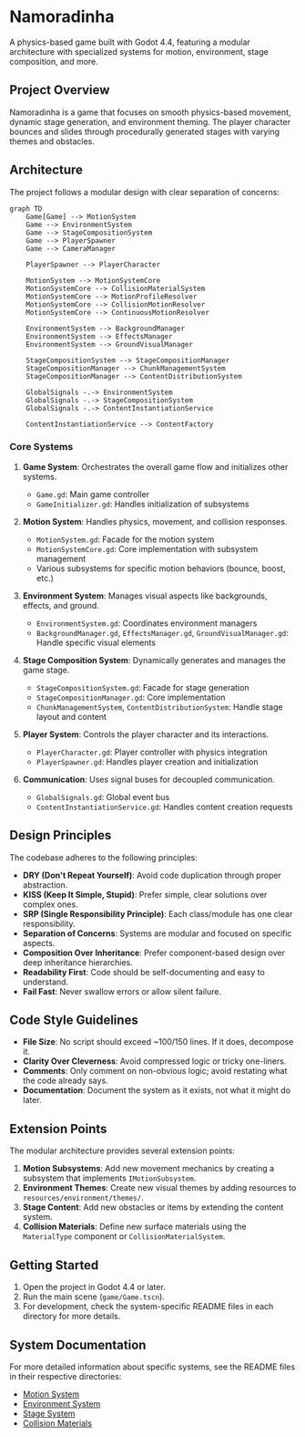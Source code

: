# Namoradinha

A physics-based game built with Godot 4.4, featuring a modular architecture with specialized systems for motion, environment, stage composition, and more.

## Project Overview

Namoradinha is a game that focuses on smooth physics-based movement, dynamic stage generation, and environment theming. The player character bounces and slides through procedurally generated stages with varying themes and obstacles.

## Architecture

The project follows a modular design with clear separation of concerns:

```mermaid
graph TD
    Game[Game] --> MotionSystem
    Game --> EnvironmentSystem
    Game --> StageCompositionSystem
    Game --> PlayerSpawner
    Game --> CameraManager
    
    PlayerSpawner --> PlayerCharacter
    
    MotionSystem --> MotionSystemCore
    MotionSystemCore --> CollisionMaterialSystem
    MotionSystemCore --> MotionProfileResolver
    MotionSystemCore --> CollisionMotionResolver
    MotionSystemCore --> ContinuousMotionResolver
    
    EnvironmentSystem --> BackgroundManager
    EnvironmentSystem --> EffectsManager
    EnvironmentSystem --> GroundVisualManager
    
    StageCompositionSystem --> StageCompositionManager
    StageCompositionManager --> ChunkManagementSystem
    StageCompositionManager --> ContentDistributionSystem
    
    GlobalSignals -.-> EnvironmentSystem
    GlobalSignals -.-> StageCompositionSystem
    GlobalSignals -.-> ContentInstantiationService
    
    ContentInstantiationService --> ContentFactory
```

### Core Systems

1. **Game System**: Orchestrates the overall game flow and initializes other systems.
   - `Game.gd`: Main game controller
   - `GameInitializer.gd`: Handles initialization of subsystems

2. **Motion System**: Handles physics, movement, and collision responses.
   - `MotionSystem.gd`: Facade for the motion system
   - `MotionSystemCore.gd`: Core implementation with subsystem management
   - Various subsystems for specific motion behaviors (bounce, boost, etc.)

3. **Environment System**: Manages visual aspects like backgrounds, effects, and ground.
   - `EnvironmentSystem.gd`: Coordinates environment managers
   - `BackgroundManager.gd`, `EffectsManager.gd`, `GroundVisualManager.gd`: Handle specific visual elements

4. **Stage Composition System**: Dynamically generates and manages the game stage.
   - `StageCompositionSystem.gd`: Facade for stage generation
   - `StageCompositionManager.gd`: Core implementation
   - `ChunkManagementSystem`, `ContentDistributionSystem`: Handle stage layout and content

5. **Player System**: Controls the player character and its interactions.
   - `PlayerCharacter.gd`: Player controller with physics integration
   - `PlayerSpawner.gd`: Handles player creation and initialization

6. **Communication**: Uses signal buses for decoupled communication.
   - `GlobalSignals.gd`: Global event bus
   - `ContentInstantiationService.gd`: Handles content creation requests

## Design Principles

The codebase adheres to the following principles:

- **DRY (Don't Repeat Yourself)**: Avoid code duplication through proper abstraction.
- **KISS (Keep It Simple, Stupid)**: Prefer simple, clear solutions over complex ones.
- **SRP (Single Responsibility Principle)**: Each class/module has one clear responsibility.
- **Separation of Concerns**: Systems are modular and focused on specific aspects.
- **Composition Over Inheritance**: Prefer component-based design over deep inheritance hierarchies.
- **Readability First**: Code should be self-documenting and easy to understand.
- **Fail Fast**: Never swallow errors or allow silent failure.

## Code Style Guidelines

- **File Size**: No script should exceed ~100/150 lines. If it does, decompose it.
- **Clarity Over Cleverness**: Avoid compressed logic or tricky one-liners.
- **Comments**: Only comment on non-obvious logic; avoid restating what the code already says.
- **Documentation**: Document the system as it exists, not what it might do later.

## Extension Points

The modular architecture provides several extension points:

1. **Motion Subsystems**: Add new movement mechanics by creating a subsystem that implements `IMotionSubsystem`.
2. **Environment Themes**: Create new visual themes by adding resources to `resources/environment/themes/`.
3. **Stage Content**: Add new obstacles or items by extending the content system.
4. **Collision Materials**: Define new surface materials using the `MaterialType` component or `CollisionMaterialSystem`.

## Getting Started

1. Open the project in Godot 4.4 or later.
2. Run the main scene (`game/Game.tscn`).
3. For development, check the system-specific README files in each directory for more details.

## System Documentation

For more detailed information about specific systems, see the README files in their respective directories:

- [Motion System](scripts/motion/README.md)
- [Environment System](scripts/environment/README.md)
- [Stage System](scripts/stage/README.md)
- [Collision Materials](scripts/collision_materials/README.md)
